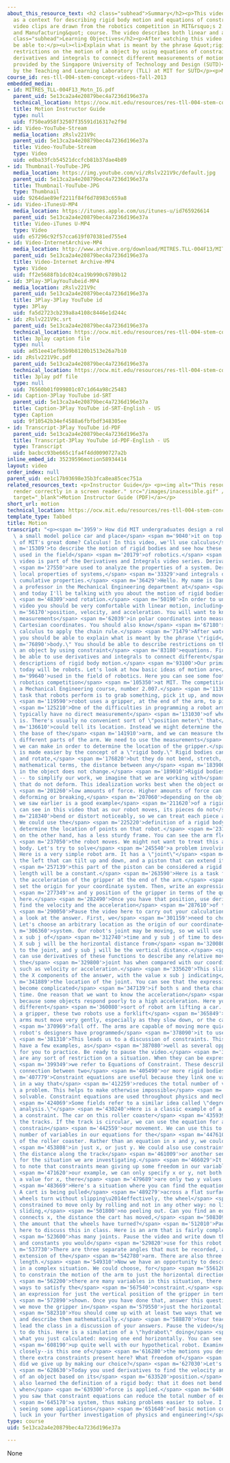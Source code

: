 ```yaml
---
about_this_resource_text: <h2 class="subhead">Summary</h2><p>This video uses robotics
  as a context for describing rigid body motion and equations of constraint. Illustrative
  video clips are drawn from the robotics competition in MIT&rsquo;s 2.007 &quot;Design
  and Manufacturing&quot; course. The video describes both linear and angular motion.</p><h2
  class="subhead">Learning Objectives</h2><p>After watching this video students will
  be able to:</p><ul><li>Explain what is meant by the phrase &quot;rigid body.&quot;</li><li>Describe
  restrictions on the motion of a object by using equations of constraint.</li><li>Use
  derivatives and integrals to connect different measurements of motion.</li></ul><p>Funding
  provided by the Singapore University of Technology and Design (SUTD)</p><p>Developed
  by the Teaching and Learning Laboratory (TLL) at MIT for SUTD</p><p>MIT &copy; 2012</p>
course_id: res-tll-004-stem-concept-videos-fall-2013
embedded_media:
- id: MITRES_TLL-004F13_Motn_IG.pdf
  parent_uid: 5e13ca2a4e20879bec4a7236d196e37a
  technical_location: https://ocw.mit.edu/resources/res-tll-004-stem-concept-videos-fall-2013/videos/derivatives-and-integrals/motion/MITRES_TLL-004F13_Motn_IG.pdf
  title: Motion Instructor Guide
  type: null
  uid: f750ea958f32507f35591d16317e2f9d
- id: Video-YouTube-Stream
  media_location: zRslv221V9c
  parent_uid: 5e13ca2a4e20879bec4a7236d196e37a
  title: Video-YouTube-Stream
  type: Video
  uid: edba33fcb54521dccfcb81b37dae4b89
- id: Thumbnail-YouTube-JPG
  media_location: https://img.youtube.com/vi/zRslv221V9c/default.jpg
  parent_uid: 5e13ca2a4e20879bec4a7236d196e37a
  title: Thumbnail-YouTube-JPG
  type: Thumbnail
  uid: 9264dae89ef2211f84f6d78983c659a8
- id: Video-iTunesU-MP4
  media_location: https://itunes.apple.com/us/itunes-u/id765926614
  parent_uid: 5e13ca2a4e20879bec4a7236d196e37a
  title: Video-iTunes U-MP4
  type: Video
  uid: e57296c92f57cca619f070381ed755e4
- id: Video-InternetArchive-MP4
  media_location: http://www.archive.org/download/MITRES.TLL-004F13/MITRES_TLL-004F13_motion_300k.mp4
  parent_uid: 5e13ca2a4e20879bec4a7236d196e37a
  title: Video-Internet Archive-MP4
  type: Video
  uid: ff2e5688fb1dc024ca19b990c6789b12
- id: 3Play-3PlayYouTubeid-MP4
  media_location: zRslv221V9c
  parent_uid: 5e13ca2a4e20879bec4a7236d196e37a
  title: 3Play-3Play YouTube id
  type: 3Play
  uid: fa5d2723cb239a8a4108c8446e1d244c
- id: zRslv221V9c.srt
  parent_uid: 5e13ca2a4e20879bec4a7236d196e37a
  technical_location: https://ocw.mit.edu/resources/res-tll-004-stem-concept-videos-fall-2013/videos/derivatives-and-integrals/motion/zRslv221V9c.srt
  title: 3play caption file
  type: null
  uid: ad51ee41efb5b9b8120b1513e26a7b10
- id: zRslv221V9c.pdf
  parent_uid: 5e13ca2a4e20879bec4a7236d196e37a
  technical_location: https://ocw.mit.edu/resources/res-tll-004-stem-concept-videos-fall-2013/videos/derivatives-and-integrals/motion/zRslv221V9c.pdf
  title: 3play pdf file
  type: null
  uid: 76560b01f099801c07c1d64a98c25483
- id: Caption-3Play YouTube id-SRT
  parent_uid: 5e13ca2a4e20879bec4a7236d196e37a
  title: Caption-3Play YouTube id-SRT-English - US
  type: Caption
  uid: 9f10542b34ef4588a6fbfbdf348305ee
- id: Transcript-3Play YouTube id-PDF
  parent_uid: 5e13ca2a4e20879bec4a7236d196e37a
  title: Transcript-3Play YouTube id-PDF-English - US
  type: Transcript
  uid: bacbcc93be665c1fa4f4dd0090727a2b
inline_embed_id: 35239596motion58934414
layout: video
order_index: null
parent_uid: ee1c17b93698e35b3fca8ea85cec751a
related_resources_text: <p>Instructor Guide</p> <p><img alt="This resource may not
  render correctly in a screen reader." src="/images/inacessible.gif" /><a href="./resolveuid/f750ea958f32507f35591d16317e2f9d"
  target="_blank">Motion Instructor Guide (PDF)</a></p>
short_url: motion
technical_location: https://ocw.mit.edu/resources/res-tll-004-stem-concept-videos-fall-2013/videos/derivatives-and-integrals/motion
template_type: Tabbed
title: Motion
transcript: "<p><span m='3959'> How did MIT undergraduates design a robot to lift\
  \ a small model police car and place</span> <span m='9040'>it on top of a model\
  \ of MIT's great dome? Calculus! In this video, we'll use calculus</span> <span\
  \ m='15309'>to describe the motion of rigid bodies and see how these concepts are\
  \ used in the field</span> <span m='20179'>of robotics.</span> <span m='22839'>This\
  \ video is part of the Derivatives and Integrals video series. Derivatives and integrals</span>\
  \ <span m='27550'>are used to analyze the properties of a system. Derivatives describe\
  \ local properties of systems,</span> <span m='33329'>and integrals quantify their\
  \ cumulative properties.</span> <span m='36429'>Hello. My name is Dan Frey. I am\
  \ a professor in the Mechanical Engineering department at</span> <span m='41870'>MIT,\
  \ and today I'll be talking with you about the motion of rigid bodies--both translation</span>\
  \ <span m='48309'>and rotation.</span> <span m='50190'>In order to understand this\
  \ video you should be very comfortable with linear motion, including</span> <span\
  \ m='56170'>position, velocity, and acceleration. You will want to know how to turn\
  \ measurements</span> <span m='62039'>in polar coordinates into measurements in\
  \ Cartesian coordinates. You should also know</span> <span m='67180'>enough introductory\
  \ calculus to apply the chain rule.</span> <span m='71479'>After watching this video\
  \ you should be able to explain what is meant by the phrase \"rigid</span> <span\
  \ m='76890'>body.\" You should be able to describe restrictions on the motion of\
  \ an object by using constraint</span> <span m='83180'>equations. Finally, you should\
  \ be able to use derivatives and integrals to connect different</span> <span m='88619'>mathematical\
  \ descriptions of rigid body motion.</span> <span m='93100'>Our primary examples\
  \ today will be robots. Let's look at how basic ideas of motion are</span> <span\
  \ m='99640'>used in the field of robotics. Here you can see some footage from a\
  \ robotics competition</span> <span m='105350'>at MIT. The competition is part of\
  \ a Mechanical Engineering course, number 2.007.</span> <span m='113000'>One typical\
  \ task that robots perform is to grab something, pick it up, and move it. This</span>\
  \ <span m='119590'>robot uses a gripper, at the end of the arm, to pick up objects.</span>\
  \ <span m='125210'>One of the difficulties in programming a robot arm is that we\
  \ typically have no direct measurement</span> <span m='131030'>of where that gripper\
  \ is. There's usually no convenient sort of \"position meter\" that</span> <span\
  \ m='136610'>could tell its location. Instead we might determine the location for\
  \ the base of the</span> <span m='141910'>arm, and we can measure the angles for\
  \ different parts of the arm. We need to use the measurements</span> <span m='148410'>that\
  \ we can make in order to determine the location of the gripper.</span> <span m='169350'>This\
  \ is made easier by the concept of a \"rigid body.\" Rigid bodies can translate\
  \ and rotate,</span> <span m='176820'>but they do not bend, stretch, or twist. In\
  \ mathematical terms, the distance between any</span> <span m='183900'>two points\
  \ in the object does not change.</span> <span m='189010'>Rigid bodies are idealizations\
  \ -- to simplify our work, we imagine that we are working with</span> <span m='194730'>objects\
  \ that do not deform. This idealization works best when the object only experiences</span>\
  \ <span m='201260'>low amounts of force. Higher amounts of force can lead to objects\
  \ deforming or breaking,</span> <span m='207060'>depending on the object. The robot\
  \ we saw earlier is a good example</span> <span m='211620'>of a rigid body. You\
  \ can see in this video that as our robot moves, its pieces do not</span> <span\
  \ m='218340'>bend or distort noticeably, so we can treat each piece as a rigid body.\
  \ We could use the</span> <span m='225220'>definition of a rigid body to help us\
  \ determine the location of points on that robot.</span> <span m='231440'>This robot,\
  \ on the other hand, has a less sturdy frame. You can see the arm flex as</span>\
  \ <span m='237050'>the robot moves. We might not want to treat this arm as a rigid\
  \ body. Let's try to solve</span> <span m='245540'>a problem involving a rigid body.\
  \ Here is a very simple robot arm. It has a \"joint\"</span> <span m='250900'>on\
  \ the left that can tilt up and down, and a piston that can extend its arm. In addition,</span>\
  \ <span m='257139'>this part of the piston can be considered a rigid body, so its\
  \ length will be a constant.</span> <span m='263590'>Here is a task for you: describe\
  \ the acceleration of the gripper at the end of the arm.</span> <span m='270430'>First,\
  \ set the origin for your coordinate system. Then, write an expression for the</span>\
  \ <span m='277349'>x and y position of the gripper in terms of the quantities shown\
  \ here.</span> <span m='282490'>Once you have that position, use derivatives to\
  \ find the velocity and the acceleration</span> <span m='287610'>of the gripper.</span>\
  \ <span m='290050'>Pause the video here to carry out your calculations. Let's take\
  \ a look at the answer. First, we</span> <span m='301159'>need to choose an origin.\
  \ Let's choose an arbitrary location as the origin of our coordinate</span> <span\
  \ m='306360'>system. Our robot's joint may be moving, so we will use a pair of functions\
  \ x sub j of</span> <span m='312740'>time and y sub j of time to describe its location.\
  \ X sub j will be the horizontal distance from</span> <span m='320080'>our origin\
  \ to the joint, and y sub j will be the vertical distance.</span> <span m='325110'>We\
  \ can use derivatives of these functions to describe any relative movement that\
  \ the</span> <span m='329800'>joint has when compared with our coordinate system,\
  \ such as velocity or acceleration.</span> <span m='335620'>This slide shows just\
  \ the X components of the answer, with the value x sub j indicating</span> <span\
  \ m='341889'>the location of the joint. You can see that the expressions can easily\
  \ become complicated</span> <span m='347139'>if both s and theta change at the same\
  \ time. One reason that we want to know the acceleration</span> <span m='354740'>is\
  \ because some objects respond poorly to a high acceleration. Here you can see a\
  \ different</span> <span m='360080'>sort of robot arm lifting a car. Instead of\
  \ a gripper, these two robots use a forklift</span> <span m='365849'>design. Their\
  \ arms must move very gently, especially as they slow down, or the car will</span>\
  \ <span m='370969'>fall off. The arms are capable of moving more quickly, but the\
  \ robot's designers have programmed</span> <span m='378090'>it to use a lower acceleration.</span>\
  \ <span m='381310'>This leads us to a discussion of constraints. This section will\
  \ have a few examples, as</span> <span m='387080'>well as several opportunities\
  \ for you to practice. Be ready to pause the video.</span> <span m='393949'>Constraints\
  \ are any sort of restriction on a situation. When they can be expressed mathematically,</span>\
  \ <span m='399349'>we refer to Equations of Constraint. These describe the physical\
  \ connection between two</span> <span m='405490'>or more rigid bodies.</span> <span\
  \ m='407779'>Constraint equations are useful because they link one variable to another\
  \ in a way that</span> <span m='412259'>reduces the total number of variables in\
  \ a problem. This helps to make otherwise impossible</span> <span m='417779'>problems\
  \ solvable. Constraint equations are used throughout physics and mechanical engineering.</span>\
  \ <span m='424069'>Some fields refer to a similar idea called \"degree of freedom\
  \ analysis.\"</span> <span m='430240'>Here is a classic example of a situation with\
  \ a constraint. The car on this roller coaster</span> <span m='435939'>cannot leave\
  \ the tracks. If the track is circular, we can use the equation for a circle to\
  \ constrain</span> <span m='442559'>our movement. We can use this to reduce the\
  \ number of variables in our equations for the</span> <span m='447610'>position\
  \ of the roller coaster. Rather than an equation in x and y, we could have equations</span>\
  \ <span m='453808'>in just x, or just y. We could also use constraints that involve\
  \ the distance along the track</span> <span m='461009'>or another sensible measurement\
  \ for the situation we are investigating.</span> <span m='466029'>It's important\
  \ to note that constraints mean giving up some freedom in our variables. In</span>\
  \ <span m='471620'>our example, we can only specify x or y, not both. Once we choose\
  \ a value for x, there</span> <span m='479689'>are only two y values that will work.</span>\
  \ <span m='483669'>Here's a situation where you can find the equation of constraint.\
  \ A cart is being pulled</span> <span m='489279'>across a flat surface, and the\
  \ wheels turn without slipping\u2014effectively, the wheel</span> <span m='494889'>is\
  \ constrained to move only by rolling and not in any other way: no lifting up, no\
  \ sliding,</span> <span m='501800'>no peeling out. Can you find an equation that\
  \ connects x, the distance the cart has moved,</span> <span m='508309'>to theta,\
  \ the amount that the wheels have turned?</span> <span m='512010'>Pause the video\
  \ here to discuss this in class. Here is an arm that is fairly complex -- it</span>\
  \ <span m='523600'>has many joints. Pause the video and write down the variables\
  \ and constants you would</span> <span m='529820'>use for this robot.</span> <span\
  \ m='537730'>There are three separate angles that must be recorded, as well as the\
  \ extension of the</span> <span m='542780'>arm. There are also three pieces of constant\
  \ length.</span> <span m='549310'>Now we have an opportunity to describe a constraint\
  \ in a complex situation. We could choose, for</span> <span m='556120'>example,\
  \ to constrain the motion of the arm to just the horizontal direction. Because</span>\
  \ <span m='562200'>there are many variables in this situation, there are many possible\
  \ ways to satisfy the</span> <span m='567540'>constraint.</span> <span m='568820'>Write\
  \ an expression for just the vertical position of the gripper in terms of the quantities</span>\
  \ <span m='572890'>shown. Once you have done that, answer this question: how might\
  \ we move the gripper in</span> <span m='579550'>just the horizontal direction?</span>\
  \ <span m='582310'>You should come up with at least two ways that we could do this,\
  \ and describe them mathematically.</span> <span m='588870'>Your teacher will then\
  \ lead the class in a discussion of your answers. Pause the video</span> <span m='593470'>here\
  \ to do this. Here is a simulation of a \"hydrabot\" doing</span> <span m='602060'>exactly\
  \ what you just calculated: moving one end horizontally. You can see that it matches</span>\
  \ <span m='608190'>up quite well with our hypothetical robot. Examine its motion\
  \ closely--is this one of</span> <span m='616280'>the motions you described? Are\
  \ there extra constraints present here? What freedom of</span> <span m='621410'>motion\
  \ did we give up by making our choice?</span> <span m='627030'>Let's review.</span>\
  \ <span m='628630'>Today you used derivatives to find the velocity and acceleration\
  \ of an object based on its</span> <span m='633520'>position.</span> <span m='634200'>You\
  \ also learned the definition of a rigid body: that it does not bend or stretch\
  \ when</span> <span m='639300'>force is applied.</span> <span m='640600'>Finally,\
  \ you saw that constraint equations can reduce the total number of equations in</span>\
  \ <span m='645170'>a system, thus making problems easier to solve. I hope you enjoyed\
  \ seeing some applications</span> <span m='651640'>of basic motion concepts. Good\
  \ luck in your further investigation of physics and engineering!</span> </p>"
type: course
uid: 5e13ca2a4e20879bec4a7236d196e37a

---
```

None